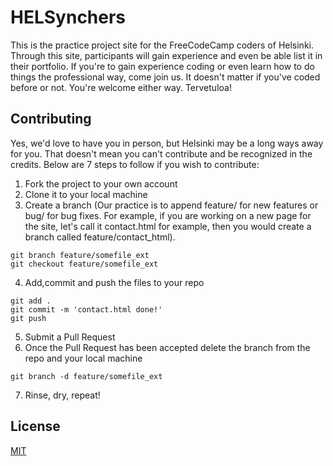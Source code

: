 # HELSynchers

This is the practice project site for the FreeCodeCamp coders of Helsinki. Through this site, participants will gain experience and even be able list it in their portfolio. If you're to gain experience coding or even learn how to do things the professional way, come join us. It doesn't matter if you've coded before or not. You're welcome either way. Tervetuloa!

## Contributing
Yes, we'd love to have you in person, but Helsinki may be a long ways away for you. That doesn't mean you can't contribute and be recognized in the credits. Below are 7 steps to follow if you wish to contribute:

1) Fork the project to your own account
2) Clone it to your local machine
3) Create a branch (Our practice is to append feature/ for new features or bug/ for bug fixes. For example, if you are working on a new page for the site, let's call it contact.html for example, then you would create a branch called feature/contact_html).
```git
git branch feature/somefile_ext
git checkout feature/somefile_ext
```
4) Add,commit and push the files to your repo
```git
git add .
git commit -m 'contact.html done!'
git push
```
5) Submit a Pull Request
6) Once the Pull Request has been accepted delete the branch from the repo and your local machine
```git
git branch -d feature/somefile_ext
```
7) Rinse, dry, repeat!

## License
[MIT](https://choosealicense.com/licenses/mit/)